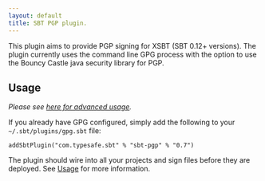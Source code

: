 ```yaml
---
layout: default
title: SBT PGP plugin.
---
```


This plugin aims to provide PGP signing for XSBT (SBT 0.12+ versions).  The plugin currently uses the command line GPG process with the option to use the Bouncy Castle java security library for PGP. 

## Usage ##

*Please see [here for advanced usage](usage.html).*

If you already have GPG configured, simply add the following to your `~/.sbt/plugins/gpg.sbt` file:
   
    addSbtPlugin("com.typesafe.sbt" % "sbt-pgp" % "0.7")

The plugin should wire into all your projects and sign files before they are deployed.  See [Usage](usage.html) for more information.

